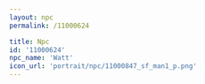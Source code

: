 ```yaml
---
layout: npc
permalink: /11000624

title: Npc
id: '11000624'
npc_name: 'Watt'
icon_url: 'portrait/npc/11000847_sf_man1_p.png'
---
```

